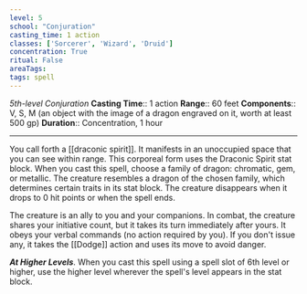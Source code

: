 ```yaml
---
level: 5
school: "Conjuration"
casting_time: 1 action
classes: ['Sorcerer', 'Wizard', 'Druid']
concentration: True
ritual: False
areaTags: 
tags: spell
---
```


_5th-level Conjuration_
**Casting Time**:: 1 action
**Range**:: 60 feet
**Components**:: V, S, M (an object with the image of a dragon engraved on it, worth at least 500 gp)
**Duration**:: Concentration, 1 hour

---

You call forth a [[draconic spirit]]. It manifests in an unoccupied space that you can see within range. This corporeal form uses the Draconic Spirit stat block. When you cast this spell, choose a family of dragon: chromatic, gem, or metallic. The creature resembles a dragon of the chosen family, which determines certain traits in its stat block. The creature disappears when it drops to 0 hit points or when the spell ends.

The creature is an ally to you and your companions. In combat, the creature shares your initiative count, but it takes its turn immediately after yours. It obeys your verbal commands (no action required by you). If you don't issue any, it takes the [[Dodge]] action and uses its move to avoid danger.


**_At Higher Levels_**. When you cast this spell using a spell slot of 6th level or higher, use the higher level wherever the spell's level appears in the stat block.


